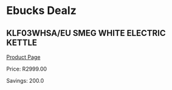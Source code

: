 
# Ebucks Dealz
## KLF03WHSA/EU SMEG WHITE ELECTRIC KETTLE
[Product Page](https://www.ebucks.com/web/shop/productSelected.do?prodId=1083953706&catId=704985963)

Price: R2999.00

Savings: 200.0


	